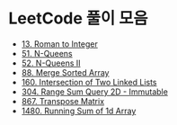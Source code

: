 # LeetCode 풀이 모음

- [13. Roman to Integer]()
- [51. N-Queens]()
- [52. N-Queens II]()
- [88. Merge Sorted Array]()
- [160. Intersection of Two Linked Lists]()
- [304. Range Sum Query 2D - Immutable]()
- [867. Transpose Matrix]()
- [1480. Running Sum of 1d Array]()
